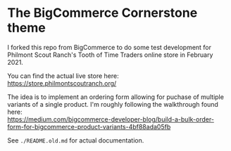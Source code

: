 # The BigCommerce Cornerstone theme

I forked this repo from BigCommerce to do some test development for Philmont Scout Ranch's Tooth of Time Traders online store in February 2021.

You can find the actual live store here:  
https://store.philmontscoutranch.org/

The idea is to implement an ordering form allowing for puchase of multiple variants of a single product. I'm roughly following the walkthrough found here:  
https://medium.com/bigcommerce-developer-blog/build-a-bulk-order-form-for-bigcommerce-product-variants-4bf88ada05fb

See `./README.old.md` for actual documentation.
